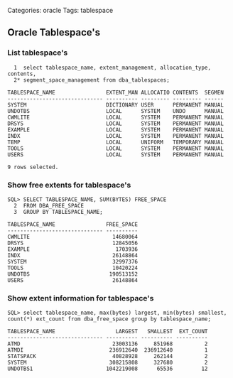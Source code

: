 Categories: oracle
Tags: tablespace

## Oracle Tablespace's

### List tablespace's ###

      1  select tablespace_name, extent_management, allocation_type, contents,
      2* segment_space_management from dba_tablespaces;
    
    TABLESPACE_NAME                EXTENT_MAN ALLOCATIO CONTENTS  SEGMEN
    ------------------------------ ---------- --------- --------- ------
    SYSTEM                         DICTIONARY USER      PERMANENT MANUAL
    UNDOTBS                        LOCAL      SYSTEM    UNDO      MANUAL
    CWMLITE                        LOCAL      SYSTEM    PERMANENT MANUAL
    DRSYS                          LOCAL      SYSTEM    PERMANENT MANUAL
    EXAMPLE                        LOCAL      SYSTEM    PERMANENT MANUAL
    INDX                           LOCAL      SYSTEM    PERMANENT MANUAL
    TEMP                           LOCAL      UNIFORM   TEMPORARY MANUAL
    TOOLS                          LOCAL      SYSTEM    PERMANENT MANUAL
    USERS                          LOCAL      SYSTEM    PERMANENT MANUAL
    
    9 rows selected.

### Show free extents for tablespace's ###

    SQL> SELECT TABLESPACE_NAME, SUM(BYTES) FREE_SPACE
      2  FROM DBA_FREE_SPACE
      3  GROUP BY TABLESPACE_NAME;
    
    TABLESPACE_NAME                FREE_SPACE
    ------------------------------ ----------
    CWMLITE                          14680064
    DRSYS                            12845056
    EXAMPLE                           1703936
    INDX                             26148864
    SYSTEM                           32997376
    TOOLS                            10420224
    UNDOTBS                         190513152
    USERS                            26148864

### Show extent information for tablespace's ###

    SQL> select tablespace_name, max(bytes) largest, min(bytes) smallest, count(*) ext_count from dba_free_space group by tablespace_name;
    
    TABLESPACE_NAME                   LARGEST   SMALLEST  EXT_COUNT
    ------------------------------ ---------- ---------- ----------
    ATMD                             23003136     851968          2
    ATMDI                           236912640  236912640          1
    STATSPACK                        40828928     262144          2
    SYSTEM                          308215808     327680          2
    UNDOTBS1                       1042219008      65536         12